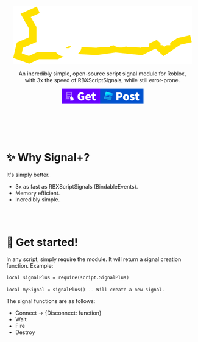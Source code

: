 <div align="center">

<img src="https://raw.githubusercontent.com/AlexanderLindholt/SignalPlus/refs/heads/main/Logo.png"></img>

An incredibly simple, open-source script signal module for Roblox,<br>
with 3x the speed of RBXScriptSignals, while still error-prone.

[<img src="https://raw.githubusercontent.com/AlexanderLindholt/LinkButtons/refs/heads/main/Static/Module.png"></img>](https://create.roblox.com/store/asset/118793070598362) ​ [<img src="https://raw.githubusercontent.com/AlexanderLindholt/LinkButtons/refs/heads/main/Static/Devforum.png"></img>](https://devforum.roblox.com/t/signal%EF%BD%9Cinsanely-fast-simple-script-signal/3552231)
</div>
<br>
<br>
<br>
<br>

# ✨ Why Signal+?
It's simply better.
- 3x as fast as RBXScriptSignals (BindableEvents).
- Memory efficient.
- Incredibly simple.
<br>
<br>

# 🚀 Get started!
In any script, simply require the module. It will return a signal creation function. Example:
```luau
local signalPlus = require(script.SignalPlus)

local mySignal = signalPlus() -- Will create a new signal.
```

The signal functions are as follows:
- Connect -> {Disconnect: function}
- Wait
- Fire
- Destroy
